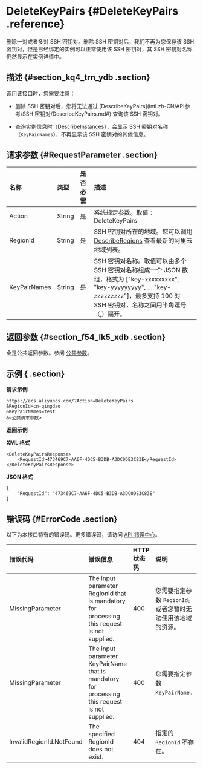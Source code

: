 # DeleteKeyPairs {#DeleteKeyPairs .reference}

删除一对或者多对 SSH 密钥对。删除 SSH 密钥对后，我们不再为您保存该 SSH 密钥对，但是已经绑定的实例可以正常使用该 SSH 密钥对，其 SSH 密钥对名称仍然显示在实例详情中。

## 描述 {#section_kq4_trn_ydb .section}

调用该接口时，您需要注意：

-   删除 SSH 密钥对后，您将无法通过 [DescribeKeyPairs](intl.zh-CN/API参考/SSH 密钥对/DescribeKeyPairs.md#) 查询该 SSH 密钥对。

-   查询实例信息时（[DescribeInstances](intl.zh-CN/API参考/实例/DescribeInstances.md#)），会显示 SSH 密钥对名称（`KeyPairNames`），不再显示该 SSH 密钥对的其他信息。


## 请求参数 {#RequestParameter .section}

|名称|类型|是否必需|描述|
|:-|:-|:---|:-|
|Action|String|是|系统规定参数。取值：DeleteKeyPairs|
|RegionId|String|是|SSH 密钥对所在的地域。您可以调用 [DescribeRegions](intl.zh-CN/API参考/地域/DescribeRegions.md#) 查看最新的阿里云地域列表。|
|KeyPairNames|String|是|SSH 密钥对名称。取值可以由多个 SSH 密钥对名称组成一个 JSON 数组，格式为 \["key-xxxxxxxxx", "key-yyyyyyyyy", … "key-zzzzzzzzz"\]，最多支持 100 对 SSH 密钥对，名称之间用半角逗号（,）隔开。|

## 返回参数 {#section_f54_lk5_xdb .section}

全是公共返回参数。参阅 [公共参数](intl.zh-CN/API参考/调用方式/公共参数.md#)。

## 示例 { .section}

**请求示例** 

```
https://ecs.aliyuncs.com/?Action=DeleteKeyPairs
&RegionId=cn-qingdao
&KeyPairNames=test
&<公共请求参数>
```

**返回示例** 

**XML 格式**

```
<DeleteKeyPairsResponse>
    <RequestId>473469C7-AA6F-4DC5-B3DB-A3DC0DE3C83E</RequestId>
</DeleteKeyPairsResponse>
```

 **JSON 格式** 

```
{
    "RequestId": "473469C7-AA6F-4DC5-B3DB-A3DC0DE3C83E"
}
```

## 错误码 {#ErrorCode .section}

以下为本接口特有的错误码。更多错误码，请访问 [API 错误中心](https://error-center.alibabacloud.com/status/product/Ecs)。

|错误代码|错误信息|HTTP 状态码|说明|
|:---|:---|:-------|:-|
|MissingParameter|The input parameter RegionId that is mandatory for processing this request is not supplied.|400|您需要指定参数 `RegionId`。或者您暂时无法使用该地域的资源。|
|MissingParameter|The input parameter KeyPairName that is mandatory for processing this request is not supplied.|400|您需要指定参数 `KeyPairName`。|
|InvalidRegionId.NotFound|The specified RegionId does not exist.|404|指定的 `RegionId` 不存在。|

